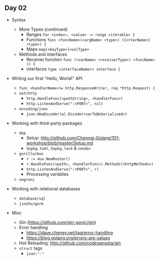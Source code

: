 Day 02
------
- Syntax
  - More Types (continued)
    - Ranges `for <index>, <value> := range <iterable> {`
    - Functions `func <funcName>(<argName> <type>) ({<rVarName>} <type>) {`
    - Maps `map[<keyType>]<valType>`
  - Methods and interfaces
    - Receiver function `func (<varName> <receiverType>) <funcName>() {`
    - interfaces `type <interfaceNamer> interface {`

- Writing our first "Hello, World!" API
  - `func <handlerName>(w http.ResponseWriter, req *http.Request) {`
  - `net/http`
    - `http.HandleFunc(<pathString>, <handlerFunc>)`
    - `http.ListenAndServe(":<PORT>", nil)`
  - `encoding/json`
    - `json.NewEncoder(w).Encode(<varToBeSerialized>)`

- Working with third-party packages
  - `dep`
    - Setup: http://github.com/Chennai-Golang/101-workshop/blob/master/Setup.md
    - `Gopkg.toml`, `Gopkg.lock` & `vendor`
  - `gorilla/mux`
    - `r := mux.NewRouter()`
    - `r.HandleFunc(<path>, <handlerFunc>).Methods(<httpMethods>)`
    - `http.ListenAndServe(":<PORT>", r)`
    - Processing variables
  - `negroni`

- Working with relational databases
  - `database/sql`
  - `jinzhu/gorm`

- Misc
  - Gin (https://github.com/gin-gonic/gin)
  - Error handling
    - https://dave.cheney.net/tag/error-handling
    - https://blog.golang.org/errors-are-values
  - Hot Reloading: http://github.com/codegangsta/gin
  - `struct` tags
    - `json:"-"`
